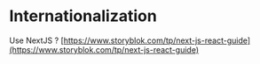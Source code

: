 # Internationalization

Use NextJS ? [https://www.storyblok.com/tp/next-js-react-guide](https://www.storyblok.com/tp/next-js-react-guide)



